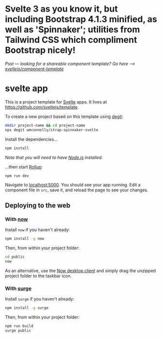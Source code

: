 # Svelte 3 as you know it, but including Bootstrap 4.1.3 minified, as well as 'Spinnaker'; utilities from Tailwind CSS which compliment Bootstrap nicely!

*Psst — looking for a shareable component template? Go here --> [sveltejs/component-template](https://github.com/sveltejs/component-template)*


# svelte app

This is a project template for [Svelte](https://svelte.dev) apps. It lives at https://github.com/sveltejs/template.

To create a new project based on this template using [degit](https://github.com/Rich-Harris/degit):

```bash
mkdir project-name && cd project-name
npx degit wmconnolly/strap-spinnaker-svelte
```
Install the dependencies...

```bash
npm install
```

*Note that you will need to have [Node.js](https://nodejs.org) installed.*


...then start [Rollup](https://rollupjs.org):

```bash
npm run dev
```

Navigate to [localhost:5000](http://localhost:5000). You should see your app running. Edit a component file in `src`, save it, and reload the page to see your changes.


## Deploying to the web

### With [now](https://zeit.co/now)

Install `now` if you haven't already:

```bash
npm install -g now
```

Then, from within your project folder:

```bash
cd public
now
```

As an alternative, use the [Now desktop client](https://zeit.co/download) and simply drag the unzipped project folder to the taskbar icon.

### With [surge](https://surge.sh/)

Install `surge` if you haven't already:

```bash
npm install -g surge
```

Then, from within your project folder:

```bash
npm run build
surge public
```
